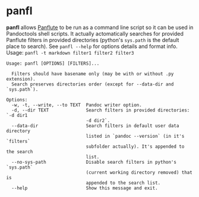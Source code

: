 # panfl

**panfl** allows [Panflute](https://github.com/sergiocorreia/panflute) to be run as a command line script so it can be used in Pandoctools shell scripts. It actually actomatically searches for provided Panflute filters in provided directories (python's `sys.path` is the default place to search). See `panfl --help` for options details and format info.  
Usage: `panfl -t markdown filter1 filter2 filter3`

```
Usage: panfl [OPTIONS] [FILTERS]...

  Filters should have basename only (may be with or without .py extension).
  Search preserves directories order (except for --data-dir and `sys.path`).

Options:
  -w, -t, --write, --to TEXT  Pandoc writer option.
  -d, --dir TEXT              Search filters in provided directories: `-d dir1
                              -d dir2`.
  --data-dir                  Search filters in default user data directory
                              listed in `pandoc --version` (in it's `filters`
                              subfolder actually). It's appended to the search
                              list.
  --no-sys-path               Disable search filters in python's `sys.path`
                              (current working directory removed) that is
                              appended to the search list.
  --help                      Show this message and exit.
```
